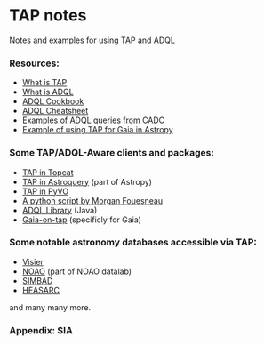 # TAP notes
Notes and examples for using TAP and ADQL

### Resources:
- [What is TAP](http://www.ivoa.net/documents/TAP/)
- [What is ADQL](http://www.ivoa.net/documents/ADQL/)
- [ADQL Cookbook](https://www.gaia.ac.uk/data/gaia-data-release-1/adql-cookbook)
- [ADQL Cheatsheet](http://docs.g-vo.org/adqlref/adqlref.pdf)
- [Examples of ADQL queries from CADC](http://www.cadc-ccda.hia-iha.nrc-cnrc.gc.ca/en/doc/tap/)
- [Example of using TAP for Gaia in Astropy](https://gea.esac.esa.int/archive-help/tutorials/python_cluster/index.html)

### Some TAP/ADQL-Aware clients and packages:
- [TAP in Topcat](http://www.star.bris.ac.uk/~mbt/topcat/sun253/TapTableLoadDialog.html)
- [TAP in Astroquery](http://astroquery.readthedocs.io/en/latest/utils/tap.html) (part of Astropy)
- [TAP in PyVO](https://pyvo.readthedocs.io/en/latest/#data-access)
- [A python script by Morgan Fouesneau](https://github.com/mfouesneau/tap)
- [ADQL Library](http://cdsportal.u-strasbg.fr/adqltuto/) (Java)
- [Gaia-on-tap](https://github.com/andycasey/gaia-on-tap/) (specificly for Gaia)

### Some notable astronomy databases accessible via TAP:
- [Visier](http://tapvizier.u-strasbg.fr/adql/)
- [NOAO](https://datalab.noao.edu/decals/dataAccess.php) (part of NOAO datalab)
- [SIMBAD](http://simbad.u-strasbg.fr/simbad/sim-tap)
- [HEASARC](https://heasarc.gsfc.nasa.gov/docs/archive/vo/)

and many many more. 

### Appendix: SIA

